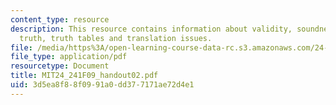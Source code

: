 ```yaml
---
content_type: resource
description: This resource contains information about validity, soundness, logical
  truth, truth tables and translation issues.
file: /media/https%3A/open-learning-course-data-rc.s3.amazonaws.com/24-241-logic-i-fall-2009/3d5ea8f88f0991a0dd377171ae72d4e1_MIT24_241F09_handout02.pdf
file_type: application/pdf
resourcetype: Document
title: MIT24_241F09_handout02.pdf
uid: 3d5ea8f8-8f09-91a0-dd37-7171ae72d4e1
---
```

